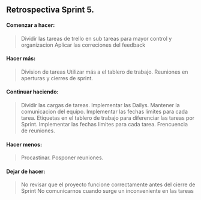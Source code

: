 ## Retrospectiva Sprint 5.

#### Comenzar a hacer:

> Dividir las tareas de trello en sub tareas para mayor control y organizacion
> Aplicar las correciones del feedback
> 

#### Hacer más:

> Division de tareas 
> Utilizar más a el tablero de trabajo.
> Reuniones en aperturas y cierres de sprint.

#### Continuar haciendo:

> Dividir las cargas de tareas.
> Implementar las Dailys.
> Mantener la comunicacion del equipo.
> Implementar las fechas limites para cada tarea.
> Etiquetas en el tablero de trabajo para diferenciar las tareas por Sprint.
> Implementar las fechas limites para cada tarea.
> Frencuencia de reuniones.

#### Hacer menos:

> Procastinar.
> Posponer reuniones.

#### Dejar de hacer:

> No revisar que el proyecto funcione correctamente antes del cierre de Sprint 
> No comunicarnos cuando surge un inconveniente en las tareas 
